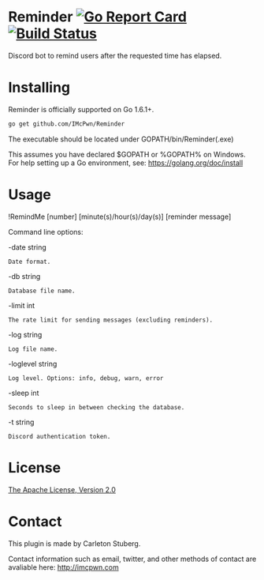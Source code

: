 Reminder [![Go Report Card](https://goreportcard.com/badge/github.com/imcpwn/Reminder)](https://goreportcard.com/report/github.com/imcpwn/Reminder) [![Build Status](https://travis-ci.org/IMcPwn/Reminder.svg?branch=master)](https://travis-ci.org/IMcPwn/Reminder)
===================
Discord bot to remind users after the requested time has elapsed.

Installing
===================
Reminder is officially supported on Go 1.6.1+.

```sh
go get github.com/IMcPwn/Reminder
```
The executable should be located under GOPATH/bin/Reminder(.exe)

This assumes you have declared $GOPATH or %GOPATH% on Windows.
For help setting up a Go environment, see: https://golang.org/doc/install

Usage
===================
!RemindMe [number] [minute(s)/hour(s)/day(s)] [reminder message]

Command line options:

-date string

	Date format.
-db string

	Database file name.
-limit int

	The rate limit for sending messages (excluding reminders).
-log string

	Log file name.
-loglevel string

	Log level. Options: info, debug, warn, error
-sleep int

	Seconds to sleep in between checking the database.
-t string

	Discord authentication token.

License
===================
[The Apache License, Version 2.0](http://www.apache.org/licenses/LICENSE-2.0)


Contact
===================
This plugin is made by Carleton Stuberg.

Contact information such as email, twitter, and other methods of contact are avaliable here: http://imcpwn.com
